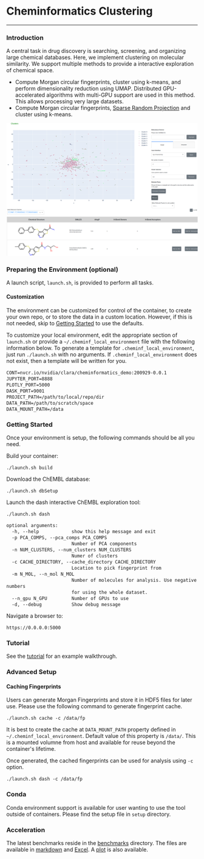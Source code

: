 # Cheminformatics Clustering
---
### Introduction
A central task in drug discovery is searching, screening, and organizing large chemical databases.
Here, we implement clustering on molecular similarity. We support multiple methods to provide a interactive exploration of chemical space.

 - Compute Morgan circular fingerprints, cluster using k-means, and perform dimensionality reduction using UMAP. Distributed GPU-accelerated algorithms with multi-GPU support are used in this method. This allows processing very large datasets.
 - Compute Morgan circular fingerprints, [Sparse Random Projection](https://docs.rapids.ai/api/cuml/stable/api.html?highlight=sparserandomprojection#cuml.random_projection.SparseRandomProjection) and cluster using k-means.

![screenshot](screenshot.png "Screenshot of cheminformatics dashboard")

### Preparing the Environment (optional)
A launch script, `launch.sh`, is provided to perform all tasks.

#### Customization

The environment can be customized for control of the container, to create your own repo, or to store the data in a custom location. However, if this is not needed,
skip to [Getting Started](#getting-started) to use the defaults.

To customize your local environment, edit the appropriate section of `launch.sh` or provide a `~/.cheminf_local_environment` file with the following information below.
To generate a template for `.cheminf_local_environment`, just run `./launch.sh` with no arguments.
If `.cheminf_local_environment` does not exist, then a template will be written for you.

```
CONT=nvcr.io/nvidia/clara/cheminformatics_demo:200929-0.0.1
JUPYTER_PORT=8888
PLOTLY_PORT=5000
DASK_PORT=9001
PROJECT_PATH=/path/to/local/repo/dir
DATA_PATH=/path/to/scratch/space
DATA_MOUNT_PATH=/data
```

### Getting Started
Once your environment is setup, the following commands should be all you need.

Build your container:

```
./launch.sh build
```

Download the ChEMBL database:
```
./launch.sh dbSetup
```

Launch the dash interactive ChEMBL exploration tool:

```
./launch.sh dash
```
```
optional arguments:
  -h, --help            show this help message and exit
  -p PCA_COMPS, --pca_comps PCA_COMPS
                        Number of PCA components
  -n NUM_CLUSTERS, --num_clusters NUM_CLUSTERS
                        Numer of clusters
  -c CACHE_DIRECTORY, --cache_directory CACHE_DIRECTORY
                        Location to pick fingerprint from
  -m N_MOL, --n_mol N_MOL
                        Number of molecules for analysis. Use negative numbers
                        for using the whole dataset.
  --n_gpu N_GPU         Number of GPUs to use
  -d, --debug           Show debug message
```

Navigate a browser to:

```
https://0.0.0.0:5000
```

### Tutorial

See the [tutorial](tutorial/Tutorial.md) for an example walkthrough.

### Advanced Setup

#### Caching Fingerprints
Users can generate Morgan Fingerprints and store it in HDF5 files for later use. Please use the following command to generate fingerprint cache.
```
./launch.sh cache -c /data/fp
```
It is best to create the cache at `DATA_MOUNT_PATH` property defined in `~/.cheminf_local_environment`. Default value of this property is `/data/`. This is a mounted volumne from host and available for reuse beyond the container's lifetime.

Once generated, the cached fingerprints can be used for analysis using `-c` option.

```
./launch.sh dash -c /data/fp
```

### Conda

Conda environment support is available for user wanting to use the tool outside of containers. Please find the setup file in `setup` directory.

### Acceleration

The latest benchmarks reside in the [benchmarks](benchmarks) directory. The files are available in [markdown](benchmarks/benchmark.md) and [Excel](benchmarks/benchmark.xlsx). A [plot](benchmarks/benchmark.png) is also available.
